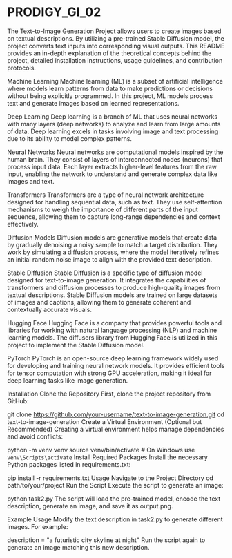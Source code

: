 # PRODIGY_GI_02

The Text-to-Image Generation Project allows users to create images based on textual descriptions. By utilizing a pre-trained Stable Diffusion model, the project converts text inputs into corresponding visual outputs. This README provides an in-depth explanation of the theoretical concepts behind the project, detailed installation instructions, usage guidelines, and contribution protocols.

Machine Learning
Machine learning (ML) is a subset of artificial intelligence where models learn patterns from data to make predictions or decisions without being explicitly programmed. In this project, ML models process text and generate images based on learned representations.

Deep Learning
Deep learning is a branch of ML that uses neural networks with many layers (deep networks) to analyze and learn from large amounts of data. Deep learning excels in tasks involving image and text processing due to its ability to model complex patterns.

Neural Networks
Neural networks are computational models inspired by the human brain. They consist of layers of interconnected nodes (neurons) that process input data. Each layer extracts higher-level features from the raw input, enabling the network to understand and generate complex data like images and text.

Transformers
Transformers are a type of neural network architecture designed for handling sequential data, such as text. They use self-attention mechanisms to weigh the importance of different parts of the input sequence, allowing them to capture long-range dependencies and context effectively.

Diffusion Models
Diffusion models are generative models that create data by gradually denoising a noisy sample to match a target distribution. They work by simulating a diffusion process, where the model iteratively refines an initial random noise image to align with the provided text description.

Stable Diffusion
Stable Diffusion is a specific type of diffusion model designed for text-to-image generation. It integrates the capabilities of transformers and diffusion processes to produce high-quality images from textual descriptions. Stable Diffusion models are trained on large datasets of images and captions, allowing them to generate coherent and contextually accurate visuals.

Hugging Face
Hugging Face is a company that provides powerful tools and libraries for working with natural language processing (NLP) and machine learning models. The diffusers library from Hugging Face is utilized in this project to implement the Stable Diffusion model.

PyTorch
PyTorch is an open-source deep learning framework widely used for developing and training neural network models. It provides efficient tools for tensor computation with strong GPU acceleration, making it ideal for deep learning tasks like image generation.

Installation
Clone the Repository
First, clone the project repository from GitHub:

git clone https://github.com/your-username/text-to-image-generation.git
cd text-to-image-generation
Create a Virtual Environment (Optional but Recommended)
Creating a virtual environment helps manage dependencies and avoid conflicts:

python -m venv venv
source venv/bin/activate  # On Windows use `venv\Scripts\activate`
Install Required Packages
Install the necessary Python packages listed in requirements.txt:

pip install -r requirements.txt
Usage
Navigate to the Project Directory
cd path/to/your/project
Run the Script
Execute the script to generate an image:

python task2.py
The script will load the pre-trained model, encode the text description, generate an image, and save it as output.png.

Example Usage
Modify the text description in task2.py to generate different images. For example:

description = "a futuristic city skyline at night"
Run the script again to generate an image matching this new description.







